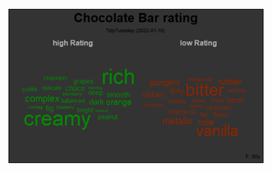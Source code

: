 

![alt text](https://github.com/faqiangwu/tidytuesday/blob/072dd6c951d6dd3554d97a6403dbf92f28d5906a/2022/2022-01-18_chocolate_bar_rating/Rplot02.png)
